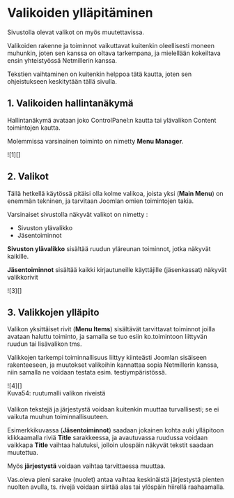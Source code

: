 # Valikoiden ylläpitäminen

Sivustolla olevat valikot on myös muutettavissa.

Valikoiden rakenne ja toiminnot vaikuttavat kuitenkin oleellisesti moneen muhunkin, joten sen kanssa
on oltava tarkempana, ja mielellään kokeiltava ensin yhteistyössä Netmillerin kanssa.

Tekstien vaihtaminen on kuitenkin helppoa tätä kautta, joten sen ohjeistukseen keskitytään tällä sivulla.


## 1. Valikoiden hallintanäkymä

Hallintanäkymä avataan joko ControlPanel:n kautta tai ylävalikon Content toimintojen kautta.

Molemmissa varsinainen toiminto on nimetty __Menu Manager__.

<figure class="fig-n border" style="margin:0 0 20px 0">
![1][]
</figure>


## 2. Valikot

Tällä hetkellä käytössä pitäisi olla kolme valikoa, joista yksi (__Main Menu__) on enemmän tekninen, ja tarvitaan
Joomlan omien toimintojen takia.

Varsinaiset sivustolla näkyvät valikot on nimetty :

* Sivuston ylävalikko 
* Jäsentoiminnot

__Sivuston ylävalikko__ sisältää ruudun yläreunan toiminnot, jotka näkyvät kaikille.

__Jäsentoiminnot__ sisältää kaikki kirjautuneille käyttäjille (jäsenkassat) näkyvät valikkorivit



<figure class="fig-n border" style="margin:0 0 20px 0">
![3][]
</figure>




## 3. Valikkojen ylläpito

Valikon yksittäiset rivit (__Menu Items__) sisältävät tarvittavat toiminnot joilla avataan haluttu
toiminto, ja samalla se tuo esiin ko.toimintoon liittyvän ruudun tai lisävalikon tms.

Valikkojen tarkempi toiminnallisuus liittyy kiinteästi Joomlan sisäiseen rakenteeseen, ja muutokset 
valikoihin kannattaa sopia Netmillerin kanssa, niin samalla ne voidaan testata esim. testiympäristössä.


<figure class="fig-n border" style="margin:0 0 20px 0">
![4][]
<figcaption>Kuva54: ruutumalli valikon riveistä</figcaption>
</figure>


Valikon tekstejä ja järjestystä voidaan kuitenkin muuttaa turvallisesti; se ei vaikuta muuhun toiminnallisuuteen.

Esimerkkikuvassa (__Jäsentoiminnot__) saadaan jokainen kohta auki ylläpitoon klikkaamalla riviä __Title__ sarakkeessa,
ja avautuvassa ruudussa voidaan vaikkapa __Title__ vaihtaa halutuksi, jolloin ulospäin näkyvät tekstit saadaan
muutettua.

Myös __järjestystä__ voidaan vaihtaa tarvittaessa muuttaa.

Vas.oleva pieni sarake (nuolet) antaa vaihtaa keskinäistä järjestystä pienten nuolten avulla,
ts. rivejä voidaan siirtää alas tai ylöspäin hiirellä raahaamalla.





[1]: kuvat/kuva151.png "Ruutumalli"
[3]: kuvat/kuva153.png "Ruutumalli"
[4]: kuvat/kuva154.png "Ruutumalli"
[5]: kuvat/kuva55.png "Ruutumalli"
[6]: kuvat/kuva56.png "Ruutumalli"
[21]: pages/mediatiedostot.md
